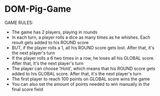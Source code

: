 # DOM-Pig-Game

GAME RULES:

- The game has 2 players, playing in rounds
- In each turn, a player rolls a dice as many times as he whishes. Each result gets added to his ROUND score
- BUT, if the player rolls a 1, all his ROUND score gets lost. After that, it's the next player's turn
- If the player rolls a 6 two times in a row, he loses all his GLOBAL score. After that, it's the next player's turn
- The player can choose 'Hold', which means that his ROUND score gets added to his GLOBAL score. After that, it's the next player's turn
- The first player to reach 100 points on GLOBAL score wins the game
- You can also set the amount of points needed to win manually in the final score field
